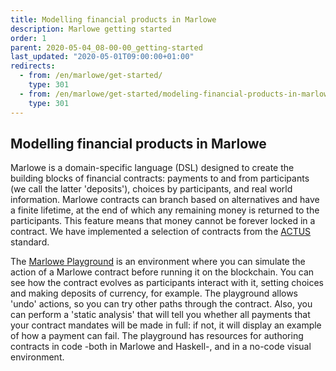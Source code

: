 ```yaml
---
title: Modelling financial products in Marlowe
description: Marlowe getting started
order: 1
parent: 2020-05-04_08-00-00_getting-started
last_updated: "2020-05-01T09:00:00+01:00"
redirects:
  - from: /en/marlowe/get-started/
    type: 301
  - from: /en/marlowe/get-started/modeling-financial-products-in-marlowe/
    type: 301
---
```

## Modelling financial products in Marlowe

Marlowe is a domain-specific language (DSL) designed to create the building blocks of financial contracts: payments to and from participants (we call the latter 'deposits'), choices by participants, and real world information. Marlowe contracts can branch based on alternatives and have a finite lifetime, at the end of which any remaining money is returned to the participants. This feature means that money cannot be forever locked in a contract. We have implemented a selection of contracts from the [ACTUS](https://www.actusfrf.org) standard.

The [Marlowe Playground](alpha.marlowe.iohkdev.io) is an environment where you can simulate the action of a Marlowe contract before running it on the blockchain. You can see how the contract evolves as participants interact with it, setting choices and making deposits of currency, for example. The playground allows 'undo' actions, so you can try other paths through the contract. Also, you can perform a 'static analysis' that will tell you whether all payments that your contract mandates will be made in full: if not, it will display an example of how a payment can fail. The playground has resources for authoring contracts in code -both in Marlowe and Haskell-, and in a no-code visual environment.
